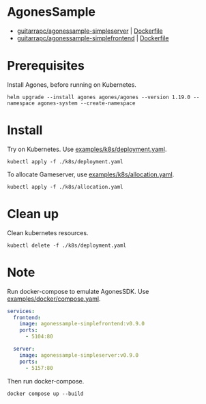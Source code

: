 # AgonesSample

* [guitarrapc/agonessample-simpleserver](https://hub.docker.com/r/guitarrapc/agonessample-simpleserver) | [Dockerfile](https://github.com/guitarrapc/AgonesSample/blob/main/src/SimpleServer/Dockerfile)
* [guitarrapc/agonessample-simplefrontend](https://hub.docker.com/r/guitarrapc/agonessample-simplefrontend) | [Dockerfile](https://github.com/guitarrapc/AgonesSample/blob/main/src/SimpleFrontEnd/Dockerfile)

# Prerequisites

Install Agones, before running on Kubernetes.

```shell
helm upgrade --install agones agones/agones --version 1.19.0 --namespace agones-system --create-namespace
```

# Install

Try on Kubernetes. Use [examples/k8s/deployment.yaml](https://github.com/guitarrapc/AgonesSample/blob/main/examples/k8s/deployment.yaml).

```shell
kubectl apply -f ./k8s/deployment.yaml
```

To allocate Gameserver, use [examples/k8s/allocation.yaml](https://github.com/guitarrapc/AgonesSample/blob/main/examples/k8s/allocation.yaml).

```shell
kubectl apply -f ./k8s/allocation.yaml
```

# Clean up

Clean kubernetes resources.

```shell
kubectl delete -f ./k8s/deployment.yaml
```

# Note

Run docker-compose to emulate AgonesSDK. Use [examples/docker/compose.yaml](https://github.com/guitarrapc/AgonesSample/blob/main/examples/docker/compose.yaml).

```yaml
services:
  frontend:
    image: agonessample-simplefrontend:v0.9.0
    ports:
      - 5104:80

  server:
    image: agonessample-simpleserver:v0.9.0
    ports:
      - 5157:80
```

Then run docker-compose.

```shell
docker compose up --build
```

